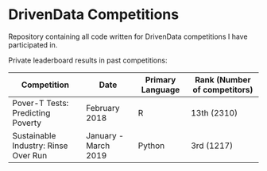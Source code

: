 # DrivenData Competitions
Repository containing all code written for DrivenData competitions I have participated in.

Private leaderboard results in past competitions:

| Competition  | Date | Primary Language | Rank (Number of competitors) |
| --- | --- | --- | --- |
| Pover-T Tests: Predicting Poverty  | February 2018 | R | 13th (2310) |
| Sustainable Industry: Rinse Over Run  | January - March 2019  | Python | 3rd (1217) |
